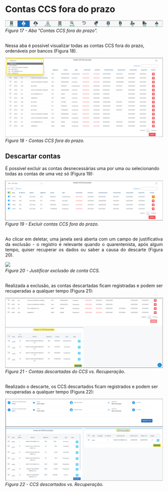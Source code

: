 # Contas CCS fora do prazo

![](img/ContasCCSForaDoPrazo.png)<br>
*Figura 17 - Aba "Contas CCS fora do prazo".* <br><br>

Nessa aba é possível visualizar todas as contas CCS fora do prazo, ordenáveis por bancos (Figura 18).

![](img/ContasCCSfora.png)<br>
*Figura 18 - Contas CCS fora do prazo.* <br>

## Descartar contas
É possível excluir as contas desnecessárias uma por uma ou selecionando todas as contas de uma vez só (Figura 19):

![](img/DescartarCCSForaDoPrazo.png)<br>
*Figura 19 - Excluir contas CCS fora do prazo.* <br><br>

<p style="text-align: justify;">Ao clicar em deletar, uma janela será aberta com um campo de justificativa da exclusão - o registro é relevante quando o quarentenista, após algum tempo, quiser recuperar os dados ou saber a causa do descarte (Figura 20). </p>

![](img/JustificarExclusãoCCS.png)<br>
*Figura 20 - Justificar exclusão de conta CCS.* <br><br>

<p style="text-align: justify;">Realizada a exclusão, as contas descartadas ficam registradas e podem ser recuperadas a qualquer tempo (Figura 21): </p>

![](img/RecuperarCCSDescartadas.png)<br>
*Figura 21 - Contas descartadas do CCS vs. Recuperação.* <br><br>

Realizado o descarte, os CCS descartados ficam registrados e podem ser recuperadas a qualquer tempo (Figura 22):

![](img/CCSDescartados.png)<br>
*Figura 22 - CCS descartados vs. Recuperação.* <br><br>
